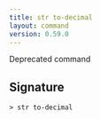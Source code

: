 ```yaml
---
title: str to-decimal
layout: command
version: 0.59.0
---
```


Deprecated command

## Signature

```> str to-decimal ```

